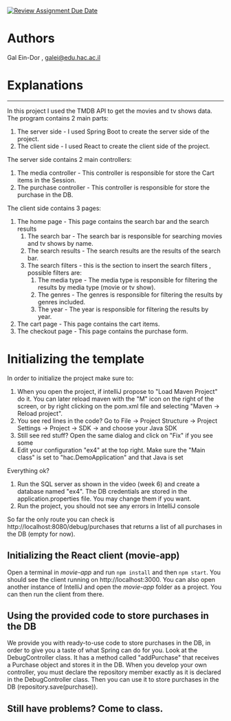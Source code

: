 [![Review Assignment Due Date](https://classroom.github.com/assets/deadline-readme-button-24ddc0f5d75046c5622901739e7c5dd533143b0c8e959d652212380cedb1ea36.svg)](https://classroom.github.com/a/7Tmn2VQK)

# Authors
Gal Ein-Dor , galei@edu.hac.ac.il
# Explanations
---------------------
In this project I used the TMDB API to get the movies and tv shows data.
The program contains 2 main parts:
1. The server side - I used Spring Boot to create the server side of the project.
2. The client side - I used React to create the client side of the project.

The server side contains 2 main controllers:
1. The media controller - This controller is responsible for store the Cart items in the Session.
2. The purchase controller - This controller is responsible for store the purchase in the DB.

The client side contains 3 pages:
1. The home page - This page contains the search bar and the search results
   1. The search bar - The search bar is responsible for searching movies and tv shows by name.
   2. The search results - The search results are the results of the search bar.
   3. The search filters - this is the section to insert the search filters , possible filters are:
      1. The media type - The media type is responsible for filtering the results by media type (movie or tv show).
      2. The genres - The genres is responsible for filtering the results by genres included.
      3. The year - The year is responsible for filtering the results by year.
2. The cart page - This page contains the cart items.
3. The checkout page - This page contains the purchase form.

# Initializing the template

In order to initialize the project make sure to:

1. When you open the project, if intelliJ propose to "Load Maven Project" do it. You can later reload maven with the "M" icon on the right of the screen, or by right clicking on the pom.xml file and selecting "Maven -> Reload project".
2. You see red lines in the code? Go to File -> Project Structure -> Project Settings -> Project -> SDK -> and choose your Java SDK
3. Still see red stuff? Open the same dialog and click on "Fix" if you see some
4. Edit your configuration "ex4" at the top right. Make sure the "Main class" is set to "hac.DemoApplication" and that Java is set

Everything ok?
1. Run the SQL server as shown in the video (week 6) and create a database named "ex4". The DB credentials are stored in the application.properties file. You may change them if you want.
2. Run the project, you should not see any errors in IntelliJ console

So far the only route you can check is http://localhost:8080/debug/purchases
that returns a list of all purchases in the DB (empty for now).

## Initializing the React client (movie-app)

Open a terminal in *movie-app* and run `npm install` and then `npm start`. You should see the client running on http://localhost:3000.
You can also open another instance of IntelliJ and open the *movie-app* folder as a project. You can then run the client from there.

## Using the provided code to store purchases in the DB

We provide you with ready-to-use code to store purchases in the DB, in order to give you a taste of what Spring can do for you.
Look at the DebugController class. It has a method called "addPurchase" that receives a Purchase object and stores it in the DB.
When you develop your own controller, you must declare the repository member exactly as it is declared in the DebugController class.
Then you can use it to store purchases in the DB (repository.save(purchase)).

## Still have problems? Come to class.
